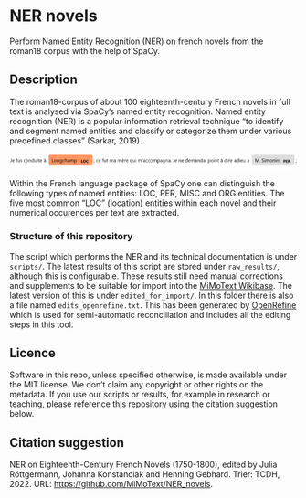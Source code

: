 # NER novels

Perform Named Entity Recognition (NER) on french novels from the roman18 corpus with the help of SpaCy.


## Description

The roman18-corpus of about 100 eighteenth-century French novels in full text is analysed via SpaCy’s named entity recognition. Named entity recognition (NER) is a popular information retrieval technique “to identify and segment named entities and classify or categorize them under various predefined classes” (Sarkar, 2019).

![Named entity recognition](https://raw.githubusercontent.com/MiMoText/NER_novels/main/img/ner_diderot.PNG?token=GHSAT0AAAAAABQ73GKIWG545AGVPG7JN2OWYPSTMDA)

Within the French language package of SpaCy one can distinguish the following types of named entities: LOC, PER, MISC and ORG entities. The five most common “LOC” (location) entities within each novel and their numerical occurences per text are extracted.



### Structure of this repository

The script which performs the NER and its technical documentation is under `scripts/`. The latest results of this script are stored under `raw_results/`, although this is configurable. These results still need manual corrections and supplements to be suitable for import into the [MiMoText Wikibase](https://github.com/MiMoText/roman18). The latest version of this is under `edited_for_import/`. In this folder there is also a file named `edits_openrefine.txt`. This has been generated by [OpenRefine](https://docs.openrefine.org/) which is used for semi-automatic reconciliation and includes all the editing steps in this tool.


## Licence

Software in this repo, unless specified otherwise, is made available under the MIT license. We don’t claim any copyright or other rights on the metadata. If you use our scripts or results, for example in research or teaching, please reference this repository using the citation suggestion below.


## Citation suggestion

NER on Eighteenth-Century French Novels (1750-1800), edited by Julia Röttgermann, Johanna Konstanciak and Henning Gebhard. Trier: TCDH, 2022. URL: https://github.com/MiMoText/NER_novels.
